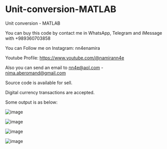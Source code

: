 # Unit-conversion-MATLAB
Unit conversion - MATLAB

You can buy this code by contact me in WhatsApp, Telegram and iMessage with +989360703858

You can Follow me on Instagram: nn4enamira

Youtube Profile: https://www.youtube.com/@namirann4e

Also you can send an email to nn4e@aol.com - nima.aberomand@gmail.com

Source code is available for sell.

Digital currency transactions are accepted.

Some output is as below:

![image](https://github.com/user-attachments/assets/2917cd4e-e59a-4f99-8ed0-40397beede59)

![image](https://github.com/user-attachments/assets/c7503324-c591-4015-b81d-fe5c8d75e834)

![image](https://github.com/user-attachments/assets/3da0b864-4ebf-4ac2-9f9a-3d6c1dd50097)

![image](https://github.com/user-attachments/assets/75091744-eccb-41ae-9b83-14a64919910b)

